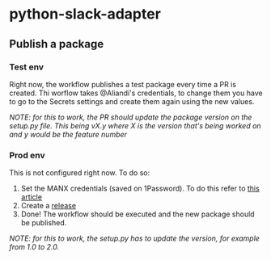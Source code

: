 # python-slack-adapter
## Publish a package

### Test env

Right now, the workflow publishes a test package every time a PR is created. Thi worflow takes @Aliandi's credentials, to change them you have to go to the Secrets settings and create them again using the new values.

_NOTE: for this to work, the PR should update the package version on the setup.py file. This being vX.y where X is the version that's being worked on and y would be the feature number_

### Prod env
This is not configured right now. To do so:

1. Set the MANX credentials (saved on 1Password). To do this refer to [this article](https://help.github.com/es/actions/automating-your-workflow-with-github-actions/creating-and-using-encrypted-secrets#creating-encrypted-secrets)
2. Create a [release](https://help.github.com/en/enterprise/2.16/user/github/administering-a-repository/creating-releases)
3. Done! The workflow should be executed and the new package should be published.

_NOTE: for this to work, the setup.py has to update the version, for example from 1.0 to 2.0._
